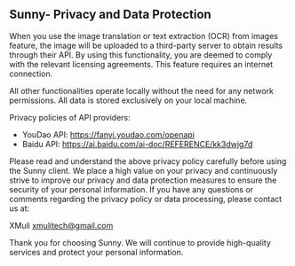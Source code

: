 ## Sunny- Privacy and Data Protection

When you use the image translation or text extraction (OCR) from images feature, the image will be uploaded to a third-party server to obtain results through their API. By using this functionality, you are deemed to comply with the relevant licensing agreements. This feature requires an internet connection.

All other functionalities operate locally without the need for any network permissions. All data is stored exclusively on your local machine.

Privacy policies of API providers:

- YouDao API: https://fanyi.youdao.com/openapi
- Baidu API: https://ai.baidu.com/ai-doc/REFERENCE/kk3dwjg7d



Please read and understand the above privacy policy carefully before using the Sunny client. We place a high value on your privacy and continuously strive to improve our privacy and data protection measures to ensure the security of your personal information. If you have any questions or comments regarding the privacy policy or data processing, please contact us at:

XMuli
xmulitech@gmail.com

Thank you for choosing Sunny. We will continue to provide high-quality services and protect your personal information.